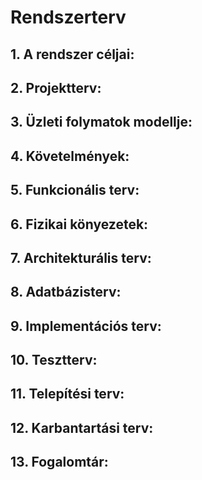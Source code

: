 # Rendszerterv

## 1. A rendszer céljai:

## 2. Projektterv:

## 3. Üzleti folymatok modellje:

## 4. Követelmények:

## 5. Funkcionális terv:

## 6. Fizikai könyezetek:

## 7. Architekturális terv:

## 8. Adatbázisterv:

## 9. Implementációs terv:

## 10. Tesztterv:

## 11. Telepítési terv:

## 12. Karbantartási terv:

## 13. Fogalomtár: